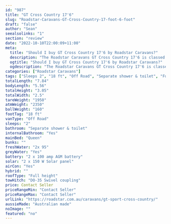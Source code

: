 ```yaml
---
id: "987"
title: "GT Cross Country 17'6"
slug: "Roadstar-Caravans-GT-Cross-Country-17-foot-6-foot"
draft: "false"
author: "Sean"
seealsolinks: "1"
section: "review"
date: "2022-10-10T22:00:09+11:00"
meta:
  title: "Should I buy GT Cross Country 17'6 by Roadstar Caravans?"
  description: "The Roadstar Caravans GT Cross Country 17'6 is classed as Off Road, and sleeps 2 people. It is Australian made and comes in at 18 ft. It generally has Separate shower & toilet."
  ogtitle: "Should I buy GT Cross Country 17'6 by Roadstar Caravans?"
  ogdescription: "The Roadstar Caravans GT Cross Country 17'6 is classed as Off Road, and sleeps 2 people. It is Australian made and comes in at 18 ft. It generally has Separate shower & toilet."
categories: ["Roadstar Caravans"]
tags: ["Sleeps 2", "18 ft", "Off Road", "Separate shower & toilet", "Full height", "Price Unknown", "Australian made"]
totalLength: "7.84"
bodyLength: "5.56"
totalHeight: "3.05"
totalWidth: "2.5"
tareWeight: "1950"
atmWeight: "2350"
ballWeight: "160"
footTag: "18 ft"
vanType: "Off Road"
sleeps: "2"
bathroom: "Separate shower & toilet"
internalBathroom: "Yes"
mainBed: "Queen"
bunks: ""
freshWater: "2x 95"
greyWater: "Yes"
battery: "2 x 100 amp AGM battery"
solar: "2 x 150 W Solar panel"
airCon: "Yes"
hybrid: ""
roofType: "Full height"
towHitch: "DO-35 Swivel coupling"
price: Contact Seller
priceRangeMin: "Contact Seller"
priceRangeMax: "Contact Seller"
urlLink: "https://roadstar.com.au/caravans/gt-sport-cross-country/"
aussieMade: "Australian made"
noImage: ""
featured: "no"
---
```


